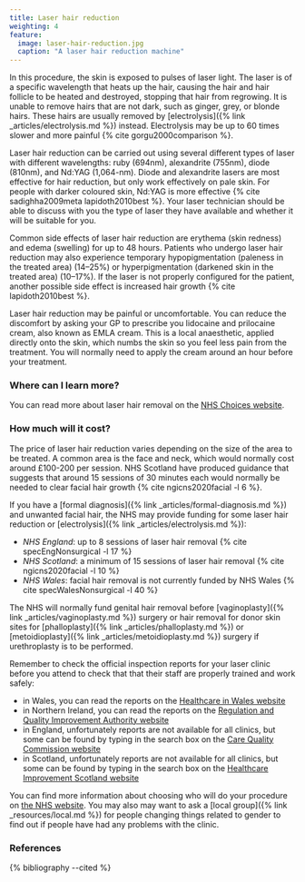 ```yaml
---
title: Laser hair reduction
weighting: 4
feature:
  image: laser-hair-reduction.jpg
  caption: "A laser hair reduction machine"
---
```


In this procedure, the skin is exposed to pulses of laser light. The laser is of a specific wavelength that heats up the hair, causing the hair and hair follicle to be heated and destroyed, stopping that hair from regrowing. It is unable to remove hairs that are not dark, such as ginger, grey, or blonde hairs. These hairs are usually removed by [electrolysis]({% link _articles/electrolysis.md %}) instead. Electrolysis may be up to 60 times slower and more painful {% cite gorgu2000comparison %}.

Laser hair reduction can be carried out using several different types of laser with different wavelengths: ruby (694nm), alexandrite (755nm), diode (810nm), and Nd:YAG (1,064-nm). Diode and alexandrite lasers are most effective for hair reduction, but only work effectively on pale skin. For people with darker coloured skin, Nd:YAG is more effective {% cite sadighha2009meta lapidoth2010best %}. Your laser technician should be able to discuss with you the type of laser they have available and whether it will be suitable for you.

Common side effects of laser hair reduction are erythema (skin redness) and edema (swelling) for up to 48 hours. Patients who undergo laser hair reduction may also experience temporary hypopigmentation (paleness in the treated area) (14–25%) or hyperpigmentation (darkened skin in the treated area) (10–17%). If the laser is not properly configured for the patient, another possible side effect is increased hair growth {% cite lapidoth2010best %}.

Laser hair reduction may be painful or uncomfortable. You can reduce the discomfort by asking your GP to prescribe you lidocaine and prilocaine cream, also known as EMLA cream. This is a local anaesthetic, applied directly onto the skin, which numbs the skin so you feel less pain from the treatment. You will normally need to apply the cream around an hour before your treatment.

### Where can I learn more?

You can read more about laser hair removal on the [NHS Choices website](http://www.nhs.uk/Conditions/cosmetic-treatments-guide/Pages/laser-hair-removal.aspx).

### How much will it cost?

The price of laser hair reduction varies depending on the size of the area to be treated. A common area is the face and neck, which would normally cost around £100-200 per session. NHS Scotland have produced guidance that suggests that around 15 sessions of 30 minutes each would normally be needed to clear facial hair growth {% cite ngicns2020facial -l 6 %}.

If you have a [formal diagnosis]({% link _articles/formal-diagnosis.md %}) and unwanted facial hair, the NHS may provide funding for some laser hair reduction or [electrolysis]({% link _articles/electrolysis.md %}):

- *NHS England*: up to 8 sessions of laser hair removal {% cite specEngNonsurgical -l 17 %}
- *NHS Scotland*: a minimum of 15 sessions of laser hair removal {% cite ngicns2020facial -l 10 %}
- *NHS Wales*: facial hair removal is not currently funded by NHS Wales {% cite specWalesNonsurgical -l 40 %}

The NHS will normally fund genital hair removal before [vaginoplasty]({% link _articles/vaginoplasty.md %}) surgery or hair removal for donor skin sites for [phalloplasty]({% link _articles/phalloplasty.md %}) or [metoidioplasty]({% link _articles/metoidioplasty.md %}) surgery if urethroplasty is to be performed.

Remember to check the official inspection reports for your laser clinic before you attend to check that that their staff are properly trained and work safely:

- in Wales, you can read the reports on the [Healthcare in Wales website](http://hiw.org.uk/find-service/?lang=en)
- in Northern Ireland, you can read the reports on the [Regulation and Quality Improvement Authority website](https://rqia.org.uk/inspections/view-inspections-as/map/?listing=1)
- in England, unfortunately reports are not available for all clinics, but some can be found by typing in the search box on the [Care Quality Commission website](https://www.cqc.org.uk)
- in Scotland, unfortunately reports are not available for all clinics, but some can be found by typing in the search box on the [Healthcare Improvement Scotland website](http://www.healthcareimprovementscotland.org/our_work/inspecting_and_regulating_care/independent_healthcare/find_a_provider_or_service.aspx)

You can find more information about choosing who will do your procedure on [the NHS website](https://www.nhs.uk/conditions/cosmetic-procedures/choosing-who-will-do-your-procedure/). You may also may want to ask a [local group]({% link _resources/local.md %}) for people changing things related to gender to find out if people have had any problems with the clinic.

### References

{% bibliography --cited %}